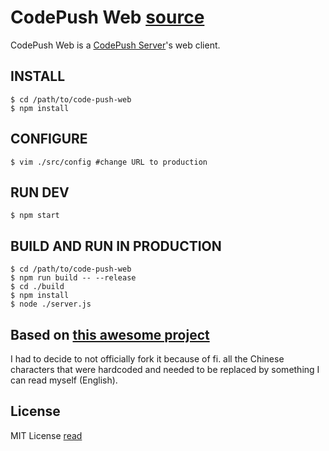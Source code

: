 # CodePush Web [source](https://github.com/EddyVerbruggen/code-push-web)

CodePush Web is a [CodePush Server](https://github.com/EddyVerbruggen/code-push-server)'s web client.

## INSTALL

```shell
$ cd /path/to/code-push-web
$ npm install
```

## CONFIGURE

``` shell
$ vim ./src/config #change URL to production
```

## RUN DEV

```shell
$ npm start
```

## BUILD AND RUN IN PRODUCTION

```shell
$ cd /path/to/code-push-web
$ npm run build -- --release
$ cd ./build
$ npm install
$ node ./server.js
```

## Based on [this awesome project](https://github.com/lisong/code-push-web)
I had to decide to not officially fork it because of fi. all the Chinese characters
that were hardcoded and needed to be replaced by something I can read myself (English).

## License
MIT License [read](https://github.com/EddyVerbruggen/code-push-web/blob/master/LICENSE.txt)
